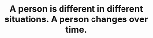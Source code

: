 ---
title: A person is different in different situations. A person changes over time.
tags: human self waking-up
---